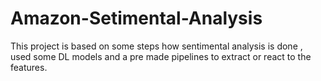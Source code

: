 # Amazon-Setimental-Analysis
This project is based on some steps how sentimental analysis is done , used some DL models and a pre made pipelines to extract or react to the features. 
